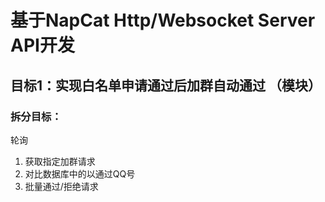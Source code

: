 # 基于NapCat Http/Websocket Server API开发
## 目标1：实现白名单申请通过后加群自动通过 （模块）
### 拆分目标：
轮询
1. 获取指定加群请求
2. 对比数据库中的以通过QQ号
3. 批量通过/拒绝请求
